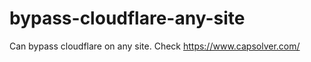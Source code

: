 # bypass-cloudflare-any-site
Can bypass cloudflare on any site. Check https://www.capsolver.com/ 





